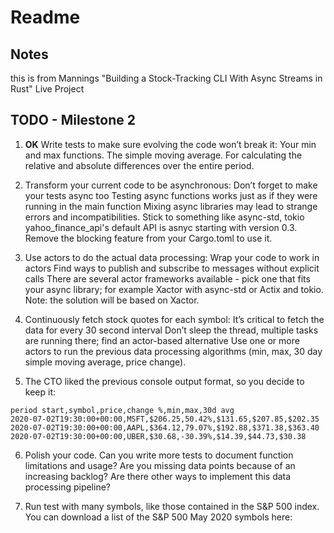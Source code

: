 # Readme

## Notes

this is from Mannings "Building a Stock-Tracking CLI With Async Streams in Rust" Live Project

## TODO - Milestone 2


1.    **OK** Write tests to make sure evolving the code won’t break it:
        Your min and max functions.
        The simple moving average.
        For calculating the relative and absolute differences over the entire period.

2.    Transform your current code to be asynchronous:
        Don’t forget to make your tests async too
        Testing async functions works just as if they were running in the main function
        Mixing async libraries may lead to strange errors and incompatibilities. Stick to something like async-std, tokio
        yahoo_finance_api's default API is asnyc starting with version 0.3. Remove the blocking feature from your Cargo.toml to use it.

3.    Use actors to do the actual data processing:
        Wrap your code to work in actors
        Find ways to publish and subscribe to messages without explicit calls
        There are several actor frameworks available - pick one that fits your async library; for example Xactor with async-std or Actix and tokio. Note: the solution will be based on Xactor.

4.    Continuously fetch stock quotes for each symbol:
        It’s critical to fetch the data for every 30 second interval
        Don’t sleep the thread, multiple tasks are running there; find an actor-based alternative
        Use one or more actors to run the previous data processing algorithms (min, max, 30 day simple moving average, price change).

5.    The CTO liked the previous console output format, so you decide to keep it:

    period start,symbol,price,change %,min,max,30d avg
    2020-07-02T19:30:00+00:00,MSFT,$206.25,50.42%,$131.65,$207.85,$202.35
    2020-07-02T19:30:00+00:00,AAPL,$364.12,79.07%,$192.88,$371.38,$363.40
    2020-07-02T19:30:00+00:00,UBER,$30.68,-30.39%,$14.39,$44.73,$30.38

6.    Polish your code.
        Can you write more tests to document function limitations and usage?
        Are you missing data points because of an increasing backlog?
        Are there other ways to implement this data processing pipeline?

7.    Run test with many symbols, like those contained in the S&P 500 index.
        You can download a list of the S&P 500 May 2020 symbols here:
